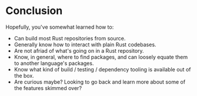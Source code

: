 # Conclusion

Hopefully, you've somewhat learned how to:

- Can build most Rust repositories from source.
- Generally know how to interact with plain Rust codebases.
- Are not afriad of what's going on in a Rust repository.
- Know, in general, where to find packages, and can loosely equate them to
  another language's packages.
- Know what kind of build / testing / dependency tooling is available out of
  the box.
- Are curious maybe? Looking to go back and learn more about some of the
  features skimmed over?
